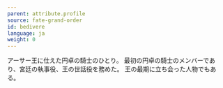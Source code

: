 ```yaml
---
parent: attribute.profile
source: fate-grand-order
id: bedivere
language: ja
weight: 0
---
```


アーサー王に仕えた円卓の騎士のひとり。
最初の円卓の騎士のメンバーであり、宮廷の執事役、王の世話役を務めた。
王の最期に立ち会った人物でもある。
